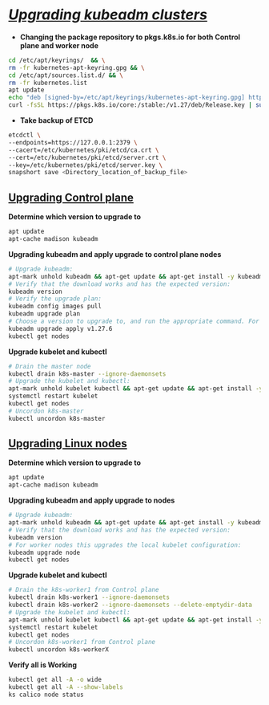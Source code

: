 # <u>_Upgrading kubeadm clusters_</u>

- **Changing the package repository to pkgs.k8s.io for both Control plane and worker node**

```sh
cd /etc/apt/keyrings/  && \
rm -fr kubernetes-apt-keyring.gpg && \
cd /etc/apt/sources.list.d/ && \
rm -fr kubernetes.list
apt update
echo "deb [signed-by=/etc/apt/keyrings/kubernetes-apt-keyring.gpg] https://pkgs.k8s.io/core:/stable:/v1.27/deb/ /" | sudo tee /etc/apt/sources.list.d/kubernetes.list
curl -fsSL https://pkgs.k8s.io/core:/stable:/v1.27/deb/Release.key | sudo gpg --dearmor -o /etc/apt/keyrings/kubernetes-apt-keyring.gpg
```

- **Take backup of ETCD**

```sh
etcdctl \
--endpoints=https://127.0.0.1:2379 \
--cacert=/etc/kubernetes/pki/etcd/ca.crt \
--cert=/etc/kubernetes/pki/etcd/server.crt \
--key=/etc/kubernetes/pki/etcd/server.key \
snapshort save <Directory_location_of_backup_file>
```

## <u>Upgrading Control plane</u>

**Determine which version to upgrade to**

```sh
apt update
apt-cache madison kubeadm
```

**Upgrading kubeadm and apply upgrade to control plane nodes**

```sh
# Upgrade kubeadm:
apt-mark unhold kubeadm && apt-get update && apt-get install -y kubeadm='1.27.6-1.1' && apt-mark hold kubeadm
# Verify that the download works and has the expected version:
kubeadm version
# Verify the upgrade plan:
kubeadm config images pull
kubeadm upgrade plan
# Choose a version to upgrade to, and run the appropriate command. For example:
kubeadm upgrade apply v1.27.6
kubectl get nodes
```

**Upgrade kubelet and kubectl**

```sh
# Drain the master node
kubectl drain k8s-master --ignore-daemonsets
# Upgrade the kubelet and kubectl:
apt-mark unhold kubelet kubectl && apt-get update && apt-get install -y kubelet='1.27.6-1.1' kubectl='1.27.6-1.1' && apt-mark hold kubelet kubectl
systemctl restart kubelet
kubectl get nodes
# Uncordon k8s-master
kubectl uncordon k8s-master
```

## <u>Upgrading Linux nodes </u>

**Determine which version to upgrade to**

```sh
apt update
apt-cache madison kubeadm
```

**Upgrading kubeadm and apply upgrade to nodes**

```sh
# Upgrade kubeadm:
apt-mark unhold kubeadm && apt-get update && apt-get install -y kubeadm='1.27.6-1.1' && apt-mark hold kubeadm
# Verify that the download works and has the expected version:
kubeadm version
# For worker nodes this upgrades the local kubelet configuration:
kubeadm upgrade node
kubectl get nodes
```

**Upgrade kubelet and kubectl**

```sh
# Drain the k8s-worker1 from Control plane
kubectl drain k8s-worker1 --ignore-daemonsets
kubectl drain k8s-worker2 --ignore-daemonsets --delete-emptydir-data
# Upgrade the kubelet and kubectl:
apt-mark unhold kubelet kubectl && apt-get update && apt-get install -y kubelet='1.27.6-1.1' kubectl='1.27.6-1.1' && apt-mark hold kubelet kubectl
systemctl restart kubelet
kubectl get nodes
# Uncordon k8s-worker1 from Control plane
kubectl uncordon k8s-workerX
```

**Verify all is Working**

```sh
kubectl get all -A -o wide
kubectl get all -A --show-labels
ks calico node status
```
